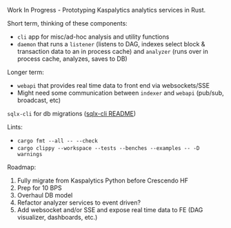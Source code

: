 Work In Progress - Prototyping Kaspalytics analytics services in Rust.

Short term, thinking of these components:
- `cli` app for misc/ad-hoc analysis and utility functions
- `daemon` that runs a `listener` (listens to DAG, indexes select block & transaction data to an in process cache) and `analyzer` (runs over in process cache, analyzes, saves to DB)

Longer term:
- `webapi` that provides real time data to front end via websockets/SSE
- Might need some communication between `indexer` and `webapi` (pub/sub, broadcast, etc)

`sqlx-cli` for db migrations ([sqlx-cli README](https://github.com/launchbadge/sqlx/blob/main/sqlx-cli/README.md))

Lints:
- `cargo fmt --all -- --check`
- `cargo clippy --workspace --tests --benches --examples -- -D warnings`

Roadmap:
1. Fully migrate from Kaspalytics Python before Crescendo HF
2. Prep for 10 BPS
3. Overhaul DB model
4. Refactor analyzer services to event driven?
5. Add websocket and/or SSE and expose real time data to FE (DAG visualizer, dashboards, etc.)